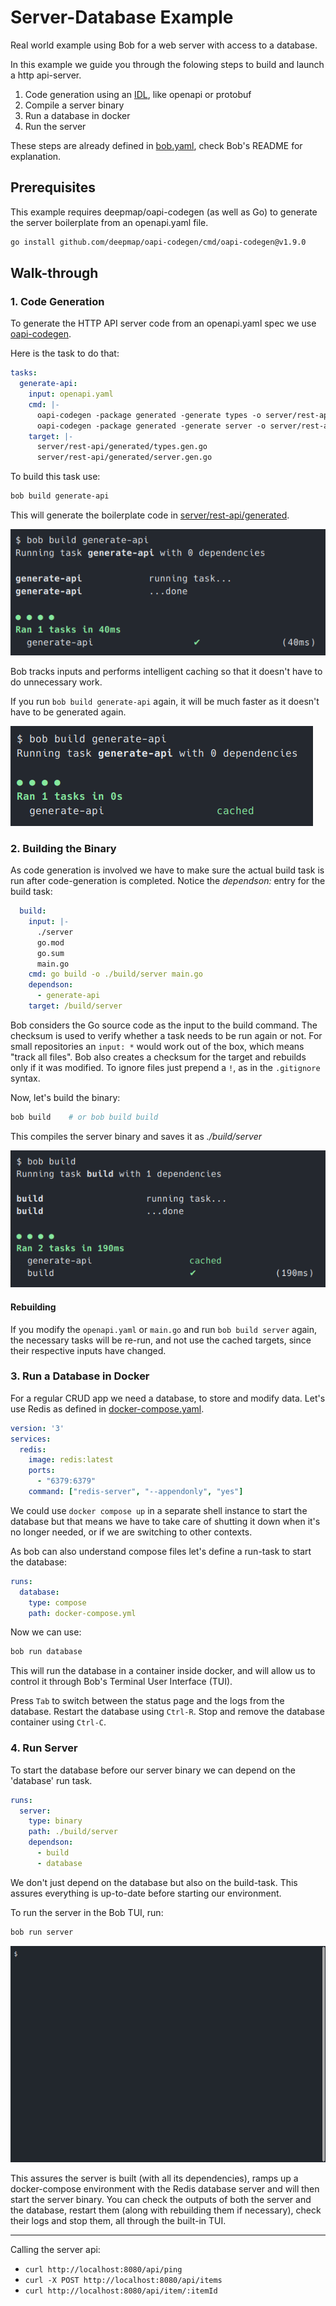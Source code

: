 # Server-Database Example

Real world example using Bob for a web server with access to a database.

In this example we guide you through the folowing steps to build and launch a http api-server.

1. Code generation using an [IDL](https://en.wikipedia.org/wiki/Interface_description_language), like openapi or
   protobuf
2. Compile a server binary
3. Run a database in docker
4. Run the server

These steps are already defined in [bob.yaml](./bob.yaml), check Bob's README for explanation.



## Prerequisites
This example requires deepmap/oapi-codegen (as well as Go) to generate the server boilerplate from an openapi.yaml file.

```bash
go install github.com/deepmap/oapi-codegen/cmd/oapi-codegen@v1.9.0
```



## Walk-through

### 1. Code Generation

To generate the HTTP API server code from an openapi.yaml spec we use [oapi-codegen](https://github.com/deepmap/oapi-codegen). 

Here is the task to do that:
```yaml
tasks:
  generate-api:
    input: openapi.yaml
    cmd: |-
      oapi-codegen -package generated -generate types -o server/rest-api/generated/types.gen.go openapi.yaml
      oapi-codegen -package generated -generate server -o server/rest-api/generated/server.gen.go openapi.yaml
    target: |-
      server/rest-api/generated/types.gen.go
      server/rest-api/generated/server.gen.go
```

To build this task use:

```bash
bob build generate-api
```

This will generate the boilerplate code in [server/rest-api/generated](./server/rest-api/generated).

![bob-build-generate-api](../../example/server-db/assets/bob-build-generate-api.png?raw=true "bob build generate-api")

Bob tracks inputs and performs intelligent caching so that it doesn't have to do unnecessary work. 

If you run `bob build generate-api` again, it will be much faster as it doesn't have to be generated again.

![bob-build-generate-api-cached](../../example/server-db/assets/bob-build-generate-api-cached.png?raw=true "bob build generate-api cached")

### 2. Building the Binary

As code generation is involved we have to make sure the actual build task is run after code-generation is completed.
Notice the *dependson:* entry for the build task:

```yaml
  build:
    input: |-
      ./server
      go.mod
      go.sum
      main.go
    cmd: go build -o ./build/server main.go
    dependson:
      - generate-api
    target: /build/server
```

Bob considers the Go source code as the input to the build command. The checksum is used to verify whether a task needs
to be run again or not. For small repositories an `input: *` would work out of the box, which means "track all files".
Bob also creates a checksum for the target and rebuilds only if it was modified. To ignore files just prepend a `!`, as
in the `.gitignore` syntax.

Now, let's build the binary:

```bash
bob build    # or bob build build
```

This compiles the server binary and saves it as *./build/server*

![bob-build](../../example/server-db/assets/bob-build.png?raw=true "bob build")

#### Rebuilding

If you modify the `openapi.yaml` or `main.go` and run `bob build server` again, the necessary tasks
will be re-run, and not use the cached targets, since their respective inputs have changed.

### 3. Run a Database in Docker

For a regular CRUD app we need a database, to store and modify data. Let's use Redis as defined in [docker-compose.yaml](./docker-compose.yaml).

```yaml
version: '3'
services:
  redis:
    image: redis:latest
    ports:
      - "6379:6379"
    command: ["redis-server", "--appendonly", "yes"]
```

We could use `docker compose up` in a separate shell instance to start the database but that means we have to take care
of shutting it down when it's no longer needed, or if we are switching to other contexts.

As bob can also understand compose files let's define a run-task to start the database:

```yaml
runs:
  database:
    type: compose
    path: docker-compose.yml
```

Now we can use:

```bash
bob run database
```

This will run the database in a container inside docker, and will allow us to control it through Bob's Terminal User
Interface (TUI).

Press `Tab` to switch between the status page and the logs from the database. Restart the database using `Ctrl-R`. Stop
and remove the database container using `Ctrl-C`. 

### 4. Run Server

To start the database before our server binary we can depend on the 'database' run task.

```yaml
runs:
  server:
    type: binary
    path: ./build/server
    dependson:
      - build
      - database
```

We don't just depend on the database but also on the build-task. This assures everything is up-to-date before starting
our environment.

To run the server in the Bob TUI, run:

```bash
bob run server
```

![bob-run-server](../../example/server-db/assets/bob-run-server.gif?raw=true "bob run server")

This assures the server is built (with all its dependencies), ramps up a docker-compose environment with
the Redis database server and will then start the server binary. You can check the outputs of both the server and the
database, restart them (along with rebuilding them if necessary), check their logs and stop them, all through the
built-in TUI.

---

Calling the server api:
* `curl http://localhost:8080/api/ping`
* `curl -X POST http://localhost:8080/api/items`
* `curl http://localhost:8080/api/item/:itemId`
